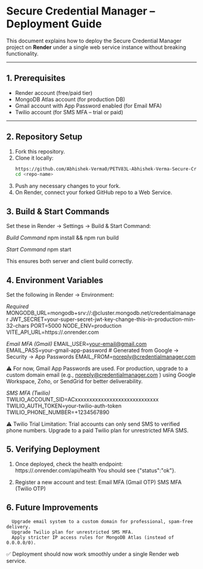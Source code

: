 # Secure Credential Manager – Deployment Guide

This document explains how to deploy the Secure Credential Manager project on **Render** under a single web service instance without breaking functionality.

---

## 1. Prerequisites
- Render account (free/paid tier)  
- MongoDB Atlas account (for production DB)  
- Gmail account with App Password enabled (for Email MFA)  
- Twilio account (for SMS MFA – trial or paid)  

---

## 2. Repository Setup
1. Fork this repository.  
2. Clone it locally:  
   ```bash
   https://github.com/Abhishek-Verma0/PETV83L-Abhishek-Verma-Secure-Credential-Manager-With-Key-Encryption.git
   cd <repo-name>
3. Push any necessary changes to your fork.
4. On Render, connect your forked GitHub repo to a Web Service.


## 3. Build & Start Commands
Set these in Render → Settings → Build & Start Command:

*Build Command*
npm install && npm run build

*Start Command*
npm start

This ensures both server and client build correctly.

## 4. Environment Variables
Set the following in Render → Environment:

*Required*
MONGODB_URL=mongodb+srv://<username>:<password>@cluster.mongodb.net/credentialmanager
JWT_SECRET=your-super-secret-jwt-key-change-this-in-production-min-32-chars
PORT=5000
NODE_ENV=production
VITE_API_URL=https://<your-service-name>.onrender.com

*Email MFA (Gmail)*
EMAIL_USER=your-email@gmail.com
EMAIL_PASS=your-gmail-app-password   # Generated from Google → Security → App Passwords
EMAIL_FROM=noreply@credentialmanager.com

⚠️ For now, Gmail App Passwords are used.
For production, upgrade to a custom domain email (e.g., noreply@credentialmanager.com
) using Google Workspace, Zoho, or SendGrid for better deliverability.


*SMS MFA (Twilio)*
TWILIO_ACCOUNT_SID=ACxxxxxxxxxxxxxxxxxxxxxxxxxxxxx
TWILIO_AUTH_TOKEN=your-twilio-auth-token
TWILIO_PHONE_NUMBER=+1234567890

⚠️ Twilio Trial Limitation: Trial accounts can only send SMS to verified phone numbers.
Upgrade to a paid Twilio plan for unrestricted MFA SMS.


## 5. Verifying Deployment
1. Once deployed, check the health endpoint:
   https://<your-service-name>.onrender.com/api/health
   You should see {"status":"ok"}.

2. Register a new account and test:
   Email MFA (Gmail OTP)
   SMS MFA (Twilio OTP)

## 6. Future Improvements
      Upgrade email system to a custom domain for professional, spam-free delivery.
      Upgrade Twilio plan for unrestricted SMS MFA.
      Apply stricter IP access rules for MongoDB Atlas (instead of 0.0.0.0/0).


✅ Deployment should now work smoothly under a single Render web service.